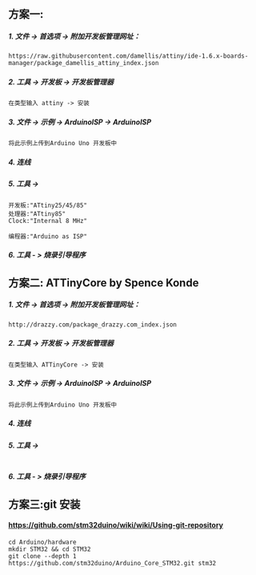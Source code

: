 ## 方案一:
##### 1. 文件 -> 首选项 -> 附加开发板管理网址：
```
https://raw.githubusercontent.com/damellis/attiny/ide-1.6.x-boards-manager/package_damellis_attiny_index.json
```
##### 2. 工具 -> 开发板 -> 开发板管理器
```
在类型输入 attiny -> 安装
```
##### 3. 文件 -> 示例 -> ArduinoISP -> ArduinoISP
```
将此示例上传到Arduino Uno 开发板中
```
##### 4. 连线
##### 5. 工具 -> 
```
开发板:"ATtiny25/45/85"
处理器:"ATtiny85"
Clock:"Internal 8 MHz"

编程器:"Arduino as ISP"
```
##### 6. 工具 - > 烧录引导程序

## 方案二: ATTinyCore by Spence Konde
##### 1. 文件 -> 首选项 -> 附加开发板管理网址：
```
http://drazzy.com/package_drazzy.com_index.json
```
##### 2. 工具 -> 开发板 -> 开发板管理器
```
在类型输入 ATTinyCore -> 安装
```
##### 3. 文件 -> 示例 -> ArduinoISP -> ArduinoISP
```
将此示例上传到Arduino Uno 开发板中
```
##### 4. 连线
##### 5. 工具 -> 
```

```
##### 6. 工具 - > 烧录引导程序

## 方案三:git 安装
#### https://github.com/stm32duino/wiki/wiki/Using-git-repository
```
cd Arduino/hardware
mkdir STM32 && cd STM32
git clone --depth 1 https://github.com/stm32duino/Arduino_Core_STM32.git stm32
```
